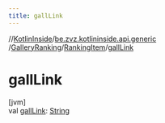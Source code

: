 ```yaml
---
title: gallLink
---
```

//[KotlinInside](../../../../index.html)/[be.zvz.kotlininside.api.generic](../../index.html)
/[GalleryRanking](../index.html)/[RankingItem](index.html)/[gallLink](gall-link.html)

# gallLink

[jvm]\
val [gallLink](gall-link.html): [String](https://kotlinlang.org/api/latest/jvm/stdlib/kotlin/-string/index.html)




